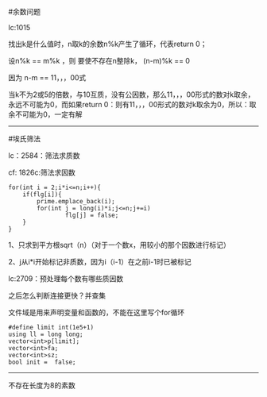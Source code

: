 #余数问题

lc:1015 

找出k是什么值时，n取k的余数n%k产生了循环，代表return 0；

设n%k == m%k ，则 要使不存在n整除k， (n-m)%k == 0

因为 n-m == 11，，，00式

当k不为2或5的倍数，与10互质，没有公因数，那么11，，，00形式的数对k取余，永远不可能为0，而如果return 0：则有11，，，00形式的数对k取余为0，所以：取余不可能为0，一定有解
***
#埃氏筛法

lc：2584：筛法求质数

cf: 1826c:筛法求因数
```
for(int i = 2;i*i<=n;i++){
    if(flg[i]){
        prime.emplace_back(i);
        for(int j = long(i)*i;j<=n;j+=i)
                flg[j] = false; 
    }
}
```
1、只求到平方根sqrt（n）（对于一个数x，用较小的那个因数进行标记）

2、j从i*i开始标记非质数，因为i（i-1）在之前i-1时已被标记

lc:2709：预处理每个数有哪些质因数

之后怎么判断连接更快？并查集

文件域是用来声明变量和函数的，不能在这里写个for循环
```
#define limit int(1e5+1)
using ll = long long;
vector<int>p[limit];
vector<int>fa;
vector<int>sz;
bool init =  false;
```
***
不存在长度为8的素数



